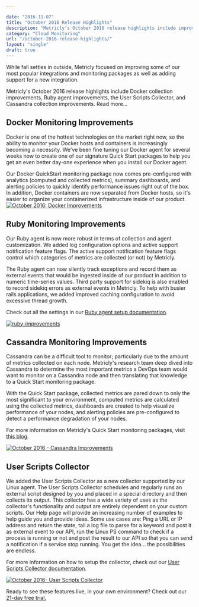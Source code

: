 ```yaml
---

date: "2016-11-07"
title: "October 2016 Release Highlights"
description: "Metricly’s October 2016 release highlights include improvements to Docker collection, our Ruby agent, the User Scripts Collector, and Cassandra collection."
category: "Cloud Monitoring"
url: "/october-2016-release-highlights/"
layout: "single"
draft: true
---
```


While fall settles in outside, Metricly focused on improving some of our most popular integrations and monitoring packages as well as adding support for a new integration.

Metricly's October 2016 release highlights include Docker collection improvements, Ruby agent improvements, the User Scripts Collector, and Cassandra collection improvements. Read more...

Docker Monitoring Improvements
------------------------------

Docker is one of the hottest technologies on the market right now, so the ability to monitor your Docker hosts and containers is increasingly becoming a necessity. We've been fine tuning our Docker agent for several weeks now to create one of our signature Quick Start packages to help you get an even better day-one experience when you install our Docker agent.

Our Docker QuickStart monitoring package now comes pre-configured with analytics (computed and collected metrics), summary dashboards, and alerting policies to quickly identify performance issues right out of the box. In addition, Docker containers are now separated from Docker hosts, so it's easier to organize your containerized infrastructure inside of our product.\
[![October 2016: Docker Improvements](https://s3-us-west-2.amazonaws.com/com-netuitive-app-usw2-public/wp-content/uploads/2017/07/Docker-Improvments-1024x600.png)](https://s3-us-west-2.amazonaws.com/com-netuitive-app-usw2-public/wp-content/uploads/2017/07/Docker-Improvments.png)

Ruby Monitoring Improvements
----------------------------

Our Ruby agent is now more robust in terms of collection and agent customization. We added log configuration options and active support notification feature flags. The active support notification feature flags control which categories of metrics are collected (or not) by Metricly.

The Ruby agent can now silently track exceptions and record them as external events that would be ingested inside of our product in addition to numeric time-series values. Third party support for sidekiq is also enabled to record sidekiq errors as external events in Metricly. To help with busier rails applications, we added improved caching configuration to avoid excessive thread growth.

Check out all the settings in our [Ruby agent setup documentation](https://docs.metricly.com/integrations/agents/ruby-agent/).

[![ruby-improvements](https://s3-us-west-2.amazonaws.com/com-netuitive-app-usw2-public/wp-content/uploads/2017/07/Ruby-Improvements-1024x600.png)](https://s3-us-west-2.amazonaws.com/com-netuitive-app-usw2-public/wp-content/uploads/2017/07/Ruby-Improvements.png)

Cassandra Monitoring Improvements
---------------------------------

Cassandra can be a difficult tool to monitor; particularly due to the amount of metrics collected on each node. Metricly's research team deep dived into Cassandra to determine the most important metrics a DevOps team would want to monitor on a Cassandra node and then translating that knowledge to a Quick Start monitoring package.

With the Quick Start package, collected metrics are pared down to only the most significant to your environment, computed metrics are calculated using the collected metrics, dashboards are created to help visualize performance of your nodes, and alerting policies are pre-configured to detect a performance degradation of your nodes.

For more information on Metricly's Quick Start monitoring packages, visit [this blog](/aws-monitoring-best-practices/).

[![October 2016 - Cassandra Improvements](https://s3-us-west-2.amazonaws.com/com-netuitive-app-usw2-public/wp-content/uploads/2017/07/Cassandra-Improvements.png)](https://s3-us-west-2.amazonaws.com/com-netuitive-app-usw2-public/wp-content/uploads/2017/07/Cassandra-Improvements.png)

User Scripts Collector
----------------------

We added the User Scripts Collector as a new collector supported by our Linux agent. The User Scripts Collector schedules and regularly runs an external script designed by you and placed in a special directory and then collects its output. This collector has a wide variety of uses as the collector's functionality and output are entirely dependent on your custom scripts. Our Help page will provide an increasing number of examples to help guide you and provide ideas. Some use cases are: Ping a URL or IP address and return the state, tail a log file to parse for a keyword and post it as external event to our API, run the Linux PS command to check if a process is running or not and post the result to our API so that you can send a notification if a service stop running. You get the idea... the possibilities are endless.

For more information on how to setup the collector, check out our [User Scripts Collector documentation](https://docs.metricly.com/integrations/user-scripts-collector/).

[![October 2016- User Scripts Collector](https://s3-us-west-2.amazonaws.com/com-netuitive-app-usw2-public/wp-content/uploads/2017/07/User-Scripts-Collector-1024x600.png)](https://s3-us-west-2.amazonaws.com/com-netuitive-app-usw2-public/wp-content/uploads/2017/07/User-Scripts-Collector.png)

Ready to see these features live, in your own environment? Check out our [21-day free trial.](/signup)
